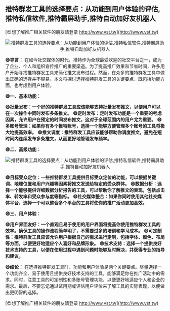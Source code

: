 ## **推特群发工具的选择要点：从功能到用户体验的评估,推特私信软件,推特霸屏助手,推特自动加好友机器人**

[😍想了解推广相关软件的朋友请登录 http://www.vst.tw](http://www.vst.tw)

 <center><img src="https://vst.tw/MP4/tuiguang/png/8.png" alt="推特群发工具的选择要点：从功能到用户体验的评估,推特私信软件,推特霸屏助手,推特自动加好友机器人"></center>

**😄导言：**
在如今社交媒体的时代，推特作为全球最受欢迎的社交平台之一，成为了企业、个人和组织宣传推广的重要渠道。为了提高推广效果和节省时间，许多用户开始寻找推特群发工具来简化推文发布过程。然而，在众多的推特群发工具中做出正确的选择并不容易。本文将探讨选择推特群发工具的关键要点，既包括功能方面，也考虑到用户体验。

**😄一、基本功能：**

**😄批量发布：一个好的推特群发工具应该能够支持批量发布推文，以便用户可以在一次操作中同时发布多条推文。**
**😄定时发布：定时发布功能是一个重要的考虑因素，允许用户在预定的时间发布推文，这对于全球范围内的用户尤为重要。**
**😄多账号管理：如果你有多个推特账号，选择一个能够方便管理多个账号的工具将极大地提高效率。**
**😄推文调度：推特群发工具应该能够帮助你调度推文，避免在短时间内连续发布多条推文，从而更好地管理发布频率。**

**😄二、高级功能：**

 <center><img src="https://vst.tw/MP4/tuiguang/png/5.png" alt="推特群发工具的选择要点：从功能到用户体验的评估,推特私信软件,推特霸屏助手,推特自动加好友机器人"></center>

**😄目标受众定位：一些推特群发工具提供目标受众定位的功能，可以根据关键词、地理位置和用户兴趣等因素将推文发送给特定的受众群体。**
**😄数据分析：选择一个能够提供详细数据分析报告的工具，可以帮助你了解推文的表现，包括点击率、转发率和受众参与度等指标。**
**😄社交媒体整合：如果你同时使用其他社交媒体平台，选择一个可以整合多个平台的工具将使你的推广活动更加高效。**

**😄三、用户体验：**

**😄用户界面友好：一个直观且易于使用的用户界面将提高你使用推特群发工具的效率。确保工具的操作流程简单明了，不需要过多的培训和学习成本。**
**😄可定制性：推特群发工具应该允许用户根据自己的需求进行定制，包括字体、颜色、布局等方面，以便更好地适应个人喜好和品牌形象。**
**😄技术支持：选择一个提供良好技术支持的工具，以便在使用过程中遇到问题时能够及时解决，并获得专业的指导和建议。**

**😄结论：**
在选择推特群发工具时，功能和用户体验是两个关键要点。尽量选择一个功能齐全、易于使用且提供良好技术支持的工具，能够满足你在推广活动中的需求。同时，注意工具的可定制性和多账号管理功能，以便更好地适应个人和企业的需求。最后，不要忘记通过试用期或评估用户评价来了解工具的实际表现，以便做出更明智的选择。

[😍想了解推广相关软件的朋友请登录 http://www.vst.tw](http://www.vst.tw)



